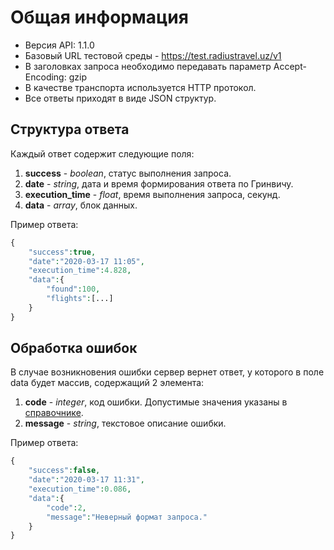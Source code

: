 Общая информация
=================

* Версия API: 1.1.0
* Базовый URL тестовой среды - https://test.radiustravel.uz/v1
* В заголовках запроса необходимо передавать параметр Accept-Encoding: gzip
* В качестве транспорта используется HTTP протокол.
* Все ответы приходят в виде JSON структур.

Структура ответа
----------------

Каждый ответ содержит следующие поля:

1. **success** - *boolean*, статус выполнения запроса.
2. **date** - *string*, дата и время формирования ответа по Гринвичу.
3. **execution_time** - *float*, время выполнения запроса, секунд.
4. **data** - *array*, блок данных.

Пример ответа:

```php
{
    "success":true,
    "date":"2020-03-17 11:05",
    "execution_time":4.828,
    "data":{
        "found":100,
        "flights":[...]
    }
}
```

Обработка ошибок
----------------

В случае возникновения ошибки сервер вернет ответ, у которого в поле data будет массив, содержащий 2 элемента:

1. **code** - *integer*, код ошибки. Допустимые значения указаны в [справочнике](guide.md).
2. **message** - *string*, текстовое описание ошибки.

Пример ответа:

```php
{
    "success":false,
    "date":"2020-03-17 11:31",
    "execution_time":0.086,
    "data":{
        "code":2,
        "message":"Неверный формат запроса."
    }
}
```
